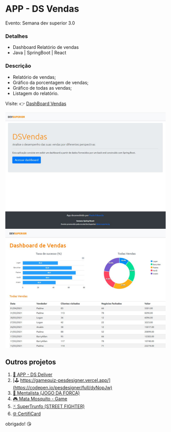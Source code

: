 # APP - DS Vendas
Evento: Semana dev superior 3.0

### Detalhes
- Dashboard Relatório de vendas
- Java | SpringBoot | React

### Descrição
- Relatório de vendas;
- Gráfico da porcentagem de vendas;
- Gráfico de todas as vendas;
- Listagem do relatório.

Visite: 👉 [DashBoard Vendas](https://vendas-relatorio.netlify.app/) 

![App Interface](/frontend/src/assets/img/dashboard-home.JPG)
![App Interface](/frontend/src/assets/img/dashboard-vendas.JPG)

## Outros projetos

1.  [🍕 APP - DS Deliver](https://github.com/pesdesigner/dsdeliver-sds2)
2.  [🕹️ https://gamequiz-pesdesigner.vercel.app/](https://codepen.io/pesdesigner/full/dyNopJw)
3.  [🔮 Mentalista (JOGO DA FORCA)](https://codepen.io/pesdesigner/full/XWpdqoK)
4.  [🎮 Mata Mosquito - Game](https://graficoeweb.com.br/app-mosquito)
5.  [🃏 SuperTrunfo (STREET FIGHTER)](https://codepen.io/pesdesigner/full/poReWrx)
5.  [🌐 CertifiCard](https://codepen.io/pesdesigner/full/XWpMOPv)


obrigado! 😘
